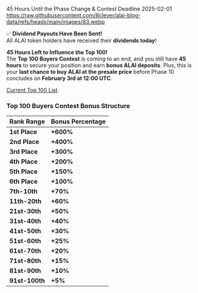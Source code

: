 45 Hours Until the Phase Change & Contest Deadline
2025-02-01
https://raw.githubusercontent.com/8clever/alai-blog-data/refs/heads/main/images/83.webp

✅ **Dividend Payouts Have Been Sent!**  
All ALAI token holders have received their **dividends today**!

**45 Hours Left to Influence the Top 100!**  
The **Top 100 Buyers Contest** is coming to an end, and you still have **45 hours** to secure your position and earn **bonus ALAI deposits**. Plus, this is your **last chance to buy ALAI at the presale price** before Phase 10 concludes on **February 3rd at 12:00 UTC**.  

[Current Top 100 List](https://docs.google.com/spreadsheets/d/137u_0TmQSZHwJvwsiEb5uvNcepjU4o25Vo5ezskuLPs/edit?gid=0#gid=0).

### **Top 100 Buyers Contest Bonus Structure**  
| Rank Range | Bonus Percentage |  
|------------|----------------|  
| **1st Place** | **+600%** |  
| **2nd Place** | **+400%** |  
| **3rd Place** | **+300%** |  
| **4th Place** | **+200%** |  
| **5th Place** | **+150%** |  
| **6th Place** | **+100%** |  
| **7th-10th** | **+70%** |  
| **11th-20th** | **+60%** |  
| **21st-30th** | **+50%** |  
| **31st-40th** | **+40%** |  
| **41st-50th** | **+30%** |  
| **51st-60th** | **+25%** |  
| **61st-70th** | **+20%** |  
| **71st-80th** | **+15%** |  
| **81st-90th** | **+10%** |  
| **91st-100th** | **+5%** |  


